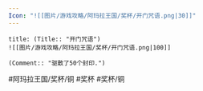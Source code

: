 ```yaml
---
Icon: "![[图片/游戏攻略/阿玛拉王国/奖杯/开门咒语.png|30]]"
---
```

```ad-common-bronze-trophy
title: (Title:: "开门咒语")
![[图片/游戏攻略/阿玛拉王国/奖杯/开门咒语.png|100]]

(Comment:: "驱散了50个封印.")
```

#阿玛拉王国/奖杯/铜 #奖杯 #奖杯/铜
